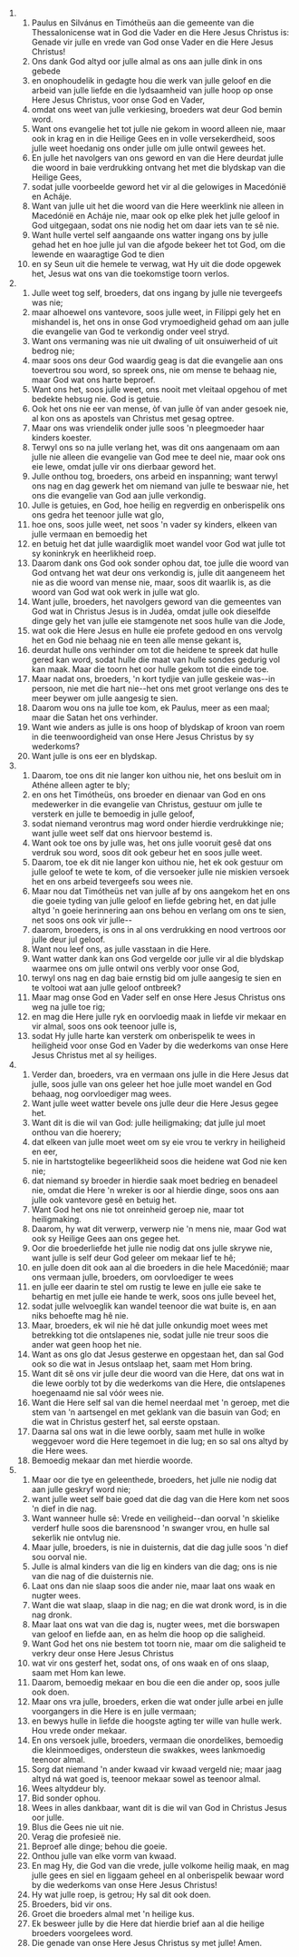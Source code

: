 <ol>
  <li>
    <ol>
      <li>Paulus en Silvánus en Timótheüs aan die gemeente van die Thessalonicense wat in God die Vader en die Here Jesus Christus is: Genade vir julle en vrede van God onse Vader en die Here Jesus Christus!</li>
      <li>Ons dank God altyd oor julle almal as ons aan julle dink in ons gebede</li>
      <li>en onophoudelik in gedagte hou die werk van julle geloof en die arbeid van julle liefde en die lydsaamheid van julle hoop op onse Here Jesus Christus, voor onse God en Vader,</li>
      <li>omdat ons weet van julle verkiesing, broeders wat deur God bemin word.</li>
      <li>Want ons evangelie het tot julle nie gekom in woord alleen nie, maar ook in krag en in die Heilige Gees en in volle versekerdheid, soos julle weet hoedanig ons onder julle om julle ontwil gewees het.</li>
      <li>En julle het navolgers van ons geword en van die Here deurdat julle die woord in baie verdrukking ontvang het met die blydskap van die Heilige Gees,</li>
      <li>sodat julle voorbeelde geword het vir al die gelowiges in Macedónië en Acháje.</li>
      <li>Want van julle uit het die woord van die Here weerklink nie alleen in Macedónië en Acháje nie, maar ook op elke plek het julle geloof in God uitgegaan, sodat ons nie nodig het om daar iets van te sê nie.</li>
      <li>Want hulle vertel self aangaande ons watter ingang ons by julle gehad het en hoe julle jul van die afgode bekeer het tot God, om die lewende en waaragtige God te dien</li>
      <li>en sy Seun uit die hemele te verwag, wat Hy uit die dode opgewek het, Jesus wat ons van die toekomstige toorn verlos.</li>
    </ol>
  </li>
  <li>
    <ol>
      <li>Julle weet tog self, broeders, dat ons ingang by julle nie tevergeefs was nie;</li>
      <li>maar alhoewel ons vantevore, soos julle weet, in Filíppi gely het en mishandel is, het ons in onse God vrymoedigheid gehad om aan julle die evangelie van God te verkondig onder veel stryd.</li>
      <li>Want ons vermaning was nie uit dwaling of uit onsuiwerheid of uit bedrog nie;</li>
      <li>maar soos ons deur God waardig geag is dat die evangelie aan ons toevertrou sou word, so spreek ons, nie om mense te behaag nie, maar God wat ons harte beproef.</li>
      <li>Want ons het, soos julle weet, ons nooit met vleitaal opgehou of met bedekte hebsug nie. God is getuie.</li>
      <li>Ook het ons nie eer van mense, òf van julle òf van ander gesoek nie, al kon ons as apostels van Christus met gesag optree.</li>
      <li>Maar ons was vriendelik onder julle soos 'n pleegmoeder haar kinders koester.</li>
      <li>Terwyl ons so na julle verlang het, was dit ons aangenaam om aan julle nie alleen die evangelie van God mee te deel nie, maar ook ons eie lewe, omdat julle vir ons dierbaar geword het.</li>
      <li>Julle onthou tog, broeders, ons arbeid en inspanning; want terwyl ons nag en dag gewerk het om niemand van julle te beswaar nie, het ons die evangelie van God aan julle verkondig.</li>
      <li>Julle is getuies, en God, hoe heilig en regverdig en onberispelik ons ons gedra het teenoor julle wat glo,</li>
      <li>hoe ons, soos julle weet, net soos 'n vader sy kinders, elkeen van julle vermaan en bemoedig het</li>
      <li>en betuig het dat julle waardiglik moet wandel voor God wat julle tot sy koninkryk en heerlikheid roep.</li>
      <li>Daarom dank ons God ook sonder ophou dat, toe julle die woord van God ontvang het wat deur ons verkondig is, julle dit aangeneem het nie as die woord van mense nie, maar, soos dit waarlik is, as die woord van God wat ook werk in julle wat glo.</li>
      <li>Want julle, broeders, het navolgers geword van die gemeentes van God wat in Christus Jesus is in Judéa, omdat julle ook dieselfde dinge gely het van julle eie stamgenote net soos hulle van die Jode,</li>
      <li>wat ook die Here Jesus en hulle eie profete gedood en ons vervolg het en God nie behaag nie en teen alle mense gekant is,</li>
      <li>deurdat hulle ons verhinder om tot die heidene te spreek dat hulle gered kan word, sodat hulle die maat van hulle sondes gedurig vol kan maak. Maar die toorn het oor hulle gekom tot die einde toe.</li>
      <li>Maar nadat ons, broeders, 'n kort tydjie van julle geskeie was--in persoon, nie met die hart nie--het ons met groot verlange ons des te meer beywer om julle aangesig te sien.</li>
      <li>Daarom wou ons na julle toe kom, ek Paulus, meer as een maal; maar die Satan het ons verhinder.</li>
      <li>Want wie anders as julle is ons hoop of blydskap of kroon van roem in die teenwoordigheid van onse Here Jesus Christus by sy wederkoms?</li>
      <li>Want julle is ons eer en blydskap.</li>
    </ol>
  </li>
  <li>
    <ol>
      <li>Daarom, toe ons dit nie langer kon uithou nie, het ons besluit om in Athéne alleen agter te bly;</li>
      <li>en ons het Timótheüs, ons broeder en dienaar van God en ons medewerker in die evangelie van Christus, gestuur om julle te versterk en julle te bemoedig in julle geloof,</li>
      <li>sodat niemand verontrus mag word onder hierdie verdrukkinge nie; want julle weet self dat ons hiervoor bestemd is.</li>
      <li>Want ook toe ons by julle was, het ons julle vooruit gesê dat ons verdruk sou word, soos dit ook gebeur het en soos julle weet.</li>
      <li>Daarom, toe ek dit nie langer kon uithou nie, het ek ook gestuur om julle geloof te wete te kom, of die versoeker julle nie miskien versoek het en ons arbeid tevergeefs sou wees nie.</li>
      <li>Maar nou dat Timótheüs net van julle af by ons aangekom het en ons die goeie tyding van julle geloof en liefde gebring het, en dat julle altyd 'n goeie herinnering aan ons behou en verlang om ons te sien, net soos ons ook vir julle--</li>
      <li>daarom, broeders, is ons in al ons verdrukking en nood vertroos oor julle deur jul geloof.</li>
      <li>Want nou leef ons, as julle vasstaan in die Here.</li>
      <li>Want watter dank kan ons God vergelde oor julle vir al die blydskap waarmee ons om julle ontwil ons verbly voor onse God,</li>
      <li>terwyl ons nag en dag baie ernstig bid om julle aangesig te sien en te voltooi wat aan julle geloof ontbreek?</li>
      <li>Maar mag onse God en Vader self en onse Here Jesus Christus ons weg na julle toe rig;</li>
      <li>en mag die Here julle ryk en oorvloedig maak in liefde vir mekaar en vir almal, soos ons ook teenoor julle is,</li>
      <li>sodat Hy julle harte kan versterk om onberispelik te wees in heiligheid voor onse God en Vader by die wederkoms van onse Here Jesus Christus met al sy heiliges.</li>
    </ol>
  </li>
  <li>
    <ol>
      <li>Verder dan, broeders, vra en vermaan ons julle in die Here Jesus dat julle, soos julle van ons geleer het hoe julle moet wandel en God behaag, nog oorvloediger mag wees.</li>
      <li>Want julle weet watter bevele ons julle deur die Here Jesus gegee het.</li>
      <li>Want dit is die wil van God: julle heiligmaking; dat julle jul moet onthou van die hoerery;</li>
      <li>dat elkeen van julle moet weet om sy eie vrou te verkry in heiligheid en eer,</li>
      <li>nie in hartstogtelike begeerlikheid soos die heidene wat God nie ken nie;</li>
      <li>dat niemand sy broeder in hierdie saak moet bedrieg en benadeel nie, omdat die Here 'n wreker is oor al hierdie dinge, soos ons aan julle ook vantevore gesê en betuig het.</li>
      <li>Want God het ons nie tot onreinheid geroep nie, maar tot heiligmaking.</li>
      <li>Daarom, hy wat dit verwerp, verwerp nie 'n mens nie, maar God wat ook sy Heilige Gees aan ons gegee het.</li>
      <li>Oor die broederliefde het julle nie nodig dat ons julle skrywe nie, want julle is self deur God geleer om mekaar lief te hê;</li>
      <li>en julle doen dit ook aan al die broeders in die hele Macedónië; maar ons vermaan julle, broeders, om oorvloediger te wees</li>
      <li>en julle eer daarin te stel om rustig te lewe en julle eie sake te behartig en met julle eie hande te werk, soos ons julle beveel het,</li>
      <li>sodat julle welvoeglik kan wandel teenoor die wat buite is, en aan niks behoefte mag hê nie.</li>
      <li>Maar, broeders, ek wil nie hê dat julle onkundig moet wees met betrekking tot die ontslapenes nie, sodat julle nie treur soos die ander wat geen hoop het nie.</li>
      <li>Want as ons glo dat Jesus gesterwe en opgestaan het, dan sal God ook so die wat in Jesus ontslaap het, saam met Hom bring.</li>
      <li>Want dit sê ons vir julle deur die woord van die Here, dat ons wat in die lewe oorbly tot by die wederkoms van die Here, die ontslapenes hoegenaamd nie sal vóór wees nie.</li>
      <li>Want die Here self sal van die hemel neerdaal met 'n geroep, met die stem van 'n aartsengel en met geklank van die basuin van God; en die wat in Christus gesterf het, sal eerste opstaan.</li>
      <li>Daarna sal ons wat in die lewe oorbly, saam met hulle in wolke weggevoer word die Here tegemoet in die lug; en so sal ons altyd by die Here wees.</li>
      <li>Bemoedig mekaar dan met hierdie woorde.</li>
    </ol>
  </li>
  <li>
    <ol>
      <li>Maar oor die tye en geleenthede, broeders, het julle nie nodig dat aan julle geskryf word nie;</li>
      <li>want julle weet self baie goed dat die dag van die Here kom net soos 'n dief in die nag.</li>
      <li>Want wanneer hulle sê: Vrede en veiligheid--dan oorval 'n skielike verderf hulle soos die barensnood 'n swanger vrou, en hulle sal sekerlik nie ontvlug nie.</li>
      <li>Maar julle, broeders, is nie in duisternis, dat die dag julle soos 'n dief sou oorval nie.</li>
      <li>Julle is almal kinders van die lig en kinders van die dag; ons is nie van die nag of die duisternis nie.</li>
      <li>Laat ons dan nie slaap soos die ander nie, maar laat ons waak en nugter wees.</li>
      <li>Want die wat slaap, slaap in die nag; en die wat dronk word, is in die nag dronk.</li>
      <li>Maar laat ons wat van die dag is, nugter wees, met die borswapen van geloof en liefde aan, en as helm die hoop op die saligheid.</li>
      <li>Want God het ons nie bestem tot toorn nie, maar om die saligheid te verkry deur onse Here Jesus Christus</li>
      <li>wat vir ons gesterf het, sodat ons, of ons waak en of ons slaap, saam met Hom kan lewe.</li>
      <li>Daarom, bemoedig mekaar en bou die een die ander op, soos julle ook doen.</li>
      <li>Maar ons vra julle, broeders, erken die wat onder julle arbei en julle voorgangers in die Here is en julle vermaan;</li>
      <li>en bewys hulle in liefde die hoogste agting ter wille van hulle werk. Hou vrede onder mekaar.</li>
      <li>En ons versoek julle, broeders, vermaan die onordelikes, bemoedig die kleinmoediges, ondersteun die swakkes, wees lankmoedig teenoor almal.</li>
      <li>Sorg dat niemand 'n ander kwaad vir kwaad vergeld nie; maar jaag altyd ná wat goed is, teenoor mekaar sowel as teenoor almal.</li>
      <li>Wees altyddeur bly.</li>
      <li>Bid sonder ophou.</li>
      <li>Wees in alles dankbaar, want dit is die wil van God in Christus Jesus oor julle.</li>
      <li>Blus die Gees nie uit nie.</li>
      <li>Verag die profesieë nie.</li>
      <li>Beproef alle dinge; behou die goeie.</li>
      <li>Onthou julle van elke vorm van kwaad.</li>
      <li>En mag Hy, die God van die vrede, julle volkome heilig maak, en mag julle gees en siel en liggaam geheel en al onberispelik bewaar word by die wederkoms van onse Here Jesus Christus!</li>
      <li>Hy wat julle roep, is getrou; Hy sal dit ook doen.</li>
      <li>Broeders, bid vir ons.</li>
      <li>Groet die broeders almal met 'n heilige kus.</li>
      <li>Ek besweer julle by die Here dat hierdie brief aan al die heilige broeders voorgelees word.</li>
      <li>Die genade van onse Here Jesus Christus sy met julle! Amen.</li>
    </ol>
  </li>
</ol>